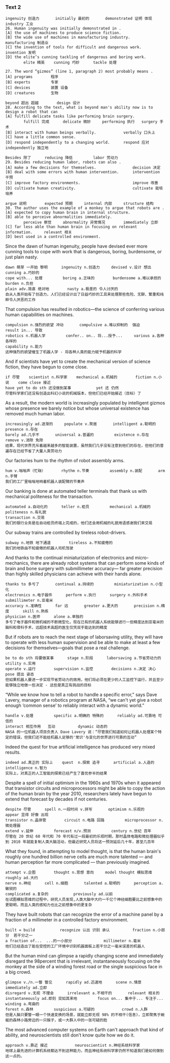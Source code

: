 ### Text 2

```
ingenuity 创造力 		initially 最初的		demonstrated 证明	体现		industry 工业
26. Human ingenuity was initially demonstrated in .			
[A] the use of machines to produce science fiction.
[B] the wide use of machines in manufacturing industry.			manufacturing 制造业
[C] the invention of tools for difficult and dangerous work.	invention 发明
[D] the elite’s cunning tackling of dangerous and boring work.	
		elite 精英	cunning 巧妙		tackle 处理

27. The word “gizmos” (line 1, paragraph 2) most probably means .
[A] programs		程序
[B] experts			专家
[C] devices			装置 设备
[D] creatures		生物

beyond 超出 超越		design 设计
28. According to the text, what is beyond man's ability now is to design a robot that can 
[A] fulfill delicate tasks like performing brain surgery.		
		fulfill 完成		delicate 微妙		performing 执行 	surgery 手术
[B] interact with human beings verbally.			verbally 口头上
[C] have a little common sense.
[D] respond independently to a changing world.		respond 应对    independently 独立地

Besides 除了 		reducing 降低			labor 劳动力
29. Besides reducing human labor, robots can also .
[A] make a few decisions for themselves.				decision 决定
[B] deal with some errors with human intervention.		intervention 干预
[C] improve factory environments.						improve 改善
[D] cultivate human creativity.							cultivate 栽培 培养

argue 说明		expected 预期		internal 内部 	structure 结构
30. The author uses the example of a monkey to argue that robots are .
[A] expected to copy human brain in internal structure.				
[B] able to perceive abnormalities immediately.		
		perceive 察觉		abnormality 异常情况		immediately 立即
[C] far less able than human brain in focusing on relevant information.		relevant 相关
[D] best used in a controlled environment.
```



Since the dawn of human ingenuity, people have devised ever more cunning tools to cope with work that is dangerous, boring, burdensome, or just plain nasty. 

```
dawn 萌芽 一开始 黎明 		ingenuity n.创造力		devised v.设计 想出		cunning a.巧妙的
cope with... 处理			boring a.乏味的		burdensome a.难以承担的		burden n.负担
plain adv.简直 绝对地		nasty a.极差的 令人讨厌的
自从人类开始有了创造力，人们已经设计出了日益巧妙的工具来处理那些危险、无聊、繁重和纯粹令人厌恶的工作
```



That compulsion has resulted in robotics—the science of conferring various human capabilities on machines. 

```
compulsion n.强烈的欲望 冲动		compulsive a.难以抑制的	强迫			result in... 导致	
robotics n.机器人学			confer.. on.. 将...授予...		various a.各种各样的		
capability n.能力
这种强烈的欲望催生了机器人学 - 将各种人类的能力赋予机器的科学
```



And if scientists have yet to create the mechanical version of science fiction, they have begun to come close.

```
if 尽管	 scientist n.科学家	mechanical a.机械的		fiction n.小说	come close 接近
have yet to do sth 还没做到某事			yet 还 仍然
尽管科学家们还没有创造出科幻小说的机械版本，但他们已经开始接近（目标）了
```



As a result, the modern world is increasingly populated by intelligent gizmos whose presence we barely notice but whose universal existence has removed much human labor. 

```
increasingly ad.逐渐的		populate v.聚居		intelligent a.聪明的		presence n.存在
barely ad.几乎不 		universal a.普遍的			existence n.存在		remove v.消除 免除
结果，现代世界充斥着越来越多的智能装置，虽然我们几乎没有注意到他们的存在，但他们的普遍存在已经节省了大量人类劳动力
```



Our factories hum to the rhythm of robot assembly arms. 

```
hum v.嗡嗡声（忙碌）		rhythm n.节奏			assembly n.装配		arm n.手臂
我们的工厂里嗡嗡地响着机器人装配臂的节奏声
```



Our banking is done at automated teller terminals that thank us with mechanical politeness for the transaction. 

```
automated a.自动化的	  teller n.柜员		  mechanical a.机械的	     politeness n.有礼貌
transaction n.交易
我们的银行业务是在自动柜员终端上完成的，他们还会用机械的礼貌用语感谢我们来交易
```



Our subway trains are controlled by tireless robot-drivers.

```
subway n.地铁 地下通道		tireless a.不知疲倦的	
我们的地铁由不知疲倦的机器人司机驾驶
```



And thanks to the continual miniaturization of electronics and micro-mechanics, there are already robot systems that can perform some kinds of brain and bone surgery with submillimeter accuracy— far greater precision than highly skilled physicians can achieve with their hands alone.

```
thanks to 多亏了		continual a.持续的			miniaturization n.小型化	
electronics n.电子器件		perform v.执行	  surgery n.外科手术	  submillimeter n.亚毫米
accuracy n.准确性		far 远		greater a.更大的		precision n.精度		skill n.熟练
physician n.医师		alone a.单独的
多亏了电子器件和微机械的不断微型化，现在已有的机器人系统能够进行一些精度达到亚毫米的脑科和骨科手术，远超技术高超的医生仅凭双手能达到的精度
```



But if robots are to reach the next stage of laborsaving utility, they will have to operate with less human supervision and be able to make at least a few decisions for themselves—goals that pose a real challenge. 

```
be to do sth 将要做某事		stage n.阶段		laborsaving a.节省劳动力的	   utility n.实用
operate v.运行		supervision n.监控		decisions n.决定 决心		pose 提出 姿态
但如果机器人要进一步实现节省劳动力的效用，他们将必须在更少的人工监控下运行，并且至少能够独立地做一些决定 - 这些是真正有挑战的目标
```



“While we know how to tell a robot to handle a specific error," says Dave Lavery, manager of a robotics program at NASA, “we can't yet give a robot enough ‘common sense’ to reliably interact with a dynamic world.”

```
handle v.处理			specific a.明确的 特殊的		reliably ad.可靠地 可信的		
interact 相互作用	互动			dynamic 动态的
NASA 的一位机器人项目负责人 Dave Lavery 说：“尽管我们知道如何让机器人处理某个特定的错误，但我们还不能给机器人足够的'常识'与变化的世界进行可靠的互动”
```



Indeed the quest for true artificial intelligence has produced very mixed results. 

```
indeed ad.真正的 实际上	 quest  n.探索 追寻		 artificial a.人造的 	  intelligence n.智力
实际上，对真正的人工智能的探索已经产生了喜忧参半的结果
```



Despite a spell of initial optimism in the 1960s and 1970s when it appeared that transistor circuits and microprocessors might be able to copy the action of the human brain by the year 2010, researchers lately have begun to extend that forecast by decades if not centuries.

```
despite 尽管		spell n.一段时间 v.拼写		optimism n.乐观的 		appear 显得 好像 出现
transistor n.晶体管		circuit n.电路 回路	   		microprocessor n.微处理器	  
extend v.延伸			forecast n/v.预测			century n.世纪 百年
尽管在 20 世纪 60 年代和 70 年代有过一段最初的乐观时期，那时晶体电路和微处理器似乎到 2010 年就能复制人类大脑活动，但最近研究人员将这一预测延后几十年，甚至几百年
```



What they found, in attempting to model thought, is that the human brain's roughly one hundred billion nerve cells are much more talented — and human perception far more complicated — than previously imagined. 

```
attempt v.企图		thought n.思想 意向		model thought 模拟思维		roughly ad.大约
nerve n.神经 		cell n.细胞		talented a.聪明的		perception a.敏锐的
complicated a.复杂的			previously ad.以前
在试图模拟思维的过程中，研究人员发现,人类大脑中大约一千亿个神经细胞要比之前想象中的更聪明，而且人类的感知力也比之前想象中的更复杂
```



They have built robots that can recognize the error of a machine panel by a fraction of a millimeter in a controlled factory environment. 

```
built = build			recognize 认出 识别 承认			fraction n.小部分	若干分之一	
a fraction of...  ...的一小部分				millimeter n.毫米 
他们已经造出了能在受控的工厂环境中识别机器面板上若干分之一毫米误差的机器人
```



But the human mind can glimpse a rapidly changing scene and immediately disregard the 98percent that is irrelevant, instantaneously focusing on the monkey at the side of a winding forest road or the single suspicious face in a big crowd. 

```
glimpse v./n.一瞥	瞥见		rapidly ad.迅速地		scene n.情景		immediately ad.立即
disregard v.无视 不理会		irrelevant a.不相干的		relevant 相关的	
instantaneously ad.即刻 突如其来地			focus on... 集中于... 专注于...	  winding a.弯曲的
forest n.森林			suspicious a.可疑的			crowd n.人群
但是人脑只要瞥一眼一个快速变换的场景，就能立即无视 98% 的不相干(信息)，立即聚焦于蜿蜒的森林小路旁边的一只猴子，或一大群人中的一张可疑的脸
```



The most advanced computer systems on Earth can't approach that kind of ability, and neuroscientists still don’t know quite how we do it.

```
approach v.靠近 接近			neuroscientist n.神经系统科学家		
地球上最先进的计算机系统都达不到这种能力，而且神经系统科学家仍然不知道我们是如何做到这一点的。
```















